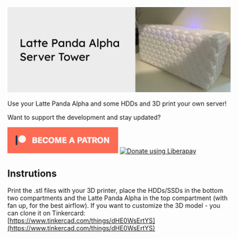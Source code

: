 ![Latte Panda Alpha Server Tower](images/headerimage.jpg "Latte Panda Alpha Server Tower")

Use your Latte Panda Alpha and some HDDs and 3D print your own server!

Want to support the development and stay updated?

<a href="https://www.patreon.com/bePatron?u=24983231"><img alt="Become a Patreon" src="images/patreon_button.svg"></a> <a href="https://liberapay.com/glowingkitty/donate"><img alt="Donate using Liberapay" src="https://liberapay.com/assets/widgets/donate.svg"></a>

## Instrutions
Print the .stl files with your 3D printer, place the HDDs/SSDs in the bottom two compartments and the Latte Panda Alpha in the top compartment (with fan up, for the best airflow). If you want to customize the 3D model - you can clone it on Tinkercard: [https://www.tinkercad.com/things/dHE0WsErtYS](https://www.tinkercad.com/things/dHE0WsErtYS)